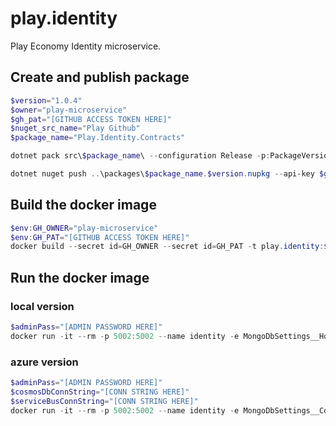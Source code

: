 # play.identity
Play Economy Identity microservice.

## Create and publish package
```powershell
$version="1.0.4"
$owner="play-microservice"
$gh_pat="[GITHUB ACCESS TOKEN HERE]"
$nuget_src_name="Play Github"
$package_name="Play.Identity.Contracts"

dotnet pack src\$package_name\ --configuration Release -p:PackageVersion=$version -p:RepositoryUrl=https://github.com/$owner/play.identity -o ..\packages

dotnet nuget push ..\packages\$package_name.$version.nupkg --api-key $gh_pat --source $nuget_src_name
```

## Build the docker image
```powershell
$env:GH_OWNER="play-microservice"
$env:GH_PAT="[GITHUB ACCESS TOKEN HERE]"
docker build --secret id=GH_OWNER --secret id=GH_PAT -t play.identity:$version .
```

## Run the docker image
### local version
```powershell
$adminPass="[ADMIN PASSWORD HERE]"
docker run -it --rm -p 5002:5002 --name identity -e MongoDbSettings__Host=mongo -e RabbitMQSettings__Host=rabbitmq -e IdentitySettings__AdminUserPassword=$adminPass --network playinfra_default play.identity:$version
```
### azure version
```powershell
$adminPass="[ADMIN PASSWORD HERE]"
$cosmosDbConnString="[CONN STRING HERE]"
$serviceBusConnString="[CONN STRING HERE]"
docker run -it --rm -p 5002:5002 --name identity -e MongoDbSettings__ConnectionString=$cosmosDbConnString -e ServiceBusSettings__ConnectionString=$serviceBusConnString -e ServiceSettings__MessageBroker="SERVICEBUS" -e IdentitySettings__AdminUserPassword=$adminPass play.identity:$version
```
